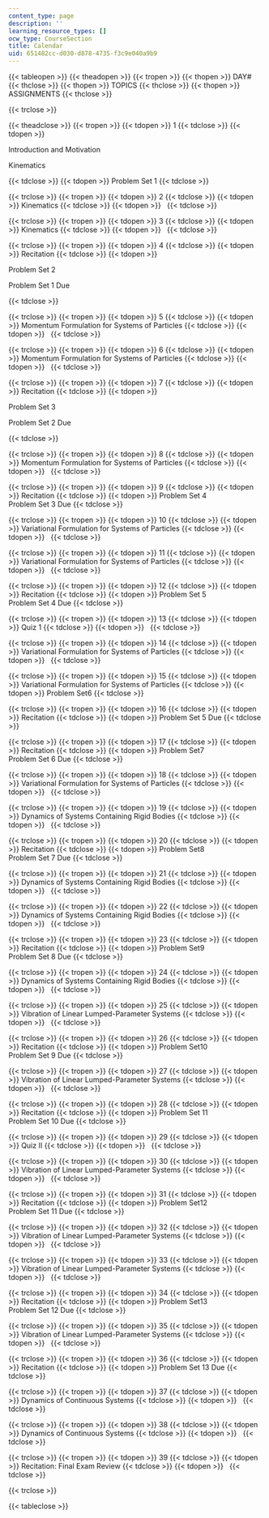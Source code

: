```yaml
---
content_type: page
description: ''
learning_resource_types: []
ocw_type: CourseSection
title: Calendar
uid: 651482cc-d030-d878-4735-f3c9e040a9b9
---
```


{{< tableopen >}}
{{< theadopen >}}
{{< tropen >}}
{{< thopen >}}
DAY#
{{< thclose >}}
{{< thopen >}}
TOPICS
{{< thclose >}}
{{< thopen >}}
ASSIGNMENTS
{{< thclose >}}

{{< trclose >}}

{{< theadclose >}}
{{< tropen >}}
{{< tdopen >}}
1
{{< tdclose >}}
{{< tdopen >}}


Introduction and Motivation

Kinematics


{{< tdclose >}}
{{< tdopen >}}
Problem Set 1
{{< tdclose >}}

{{< trclose >}}
{{< tropen >}}
{{< tdopen >}}
2
{{< tdclose >}}
{{< tdopen >}}
Kinematics
{{< tdclose >}}
{{< tdopen >}}
 
{{< tdclose >}}

{{< trclose >}}
{{< tropen >}}
{{< tdopen >}}
3
{{< tdclose >}}
{{< tdopen >}}
Kinematics
{{< tdclose >}}
{{< tdopen >}}
 
{{< tdclose >}}

{{< trclose >}}
{{< tropen >}}
{{< tdopen >}}
4
{{< tdclose >}}
{{< tdopen >}}
Recitation
{{< tdclose >}}
{{< tdopen >}}


Problem Set 2

Problem Set 1 Due


{{< tdclose >}}

{{< trclose >}}
{{< tropen >}}
{{< tdopen >}}
5
{{< tdclose >}}
{{< tdopen >}}
Momentum Formulation for Systems of Particles
{{< tdclose >}}
{{< tdopen >}}
 
{{< tdclose >}}

{{< trclose >}}
{{< tropen >}}
{{< tdopen >}}
6
{{< tdclose >}}
{{< tdopen >}}
Momentum Formulation for Systems of Particles
{{< tdclose >}}
{{< tdopen >}}
 
{{< tdclose >}}

{{< trclose >}}
{{< tropen >}}
{{< tdopen >}}
7
{{< tdclose >}}
{{< tdopen >}}
Recitation
{{< tdclose >}}
{{< tdopen >}}


Problem Set 3

Problem Set 2 Due


{{< tdclose >}}

{{< trclose >}}
{{< tropen >}}
{{< tdopen >}}
8
{{< tdclose >}}
{{< tdopen >}}
Momentum Formulation for Systems of Particles
{{< tdclose >}}
{{< tdopen >}}
 
{{< tdclose >}}

{{< trclose >}}
{{< tropen >}}
{{< tdopen >}}
9
{{< tdclose >}}
{{< tdopen >}}
Recitation
{{< tdclose >}}
{{< tdopen >}}
Problem Set 4  
Problem Set 3 Due
{{< tdclose >}}

{{< trclose >}}
{{< tropen >}}
{{< tdopen >}}
10
{{< tdclose >}}
{{< tdopen >}}
Variational Formulation for Systems of Particles
{{< tdclose >}}
{{< tdopen >}}
 
{{< tdclose >}}

{{< trclose >}}
{{< tropen >}}
{{< tdopen >}}
11
{{< tdclose >}}
{{< tdopen >}}
Variational Formulation for Systems of Particles
{{< tdclose >}}
{{< tdopen >}}
 
{{< tdclose >}}

{{< trclose >}}
{{< tropen >}}
{{< tdopen >}}
12
{{< tdclose >}}
{{< tdopen >}}
Recitation
{{< tdclose >}}
{{< tdopen >}}
Problem Set 5  
Problem Set 4 Due
{{< tdclose >}}

{{< trclose >}}
{{< tropen >}}
{{< tdopen >}}
13
{{< tdclose >}}
{{< tdopen >}}
Quiz 1
{{< tdclose >}}
{{< tdopen >}}
 
{{< tdclose >}}

{{< trclose >}}
{{< tropen >}}
{{< tdopen >}}
14
{{< tdclose >}}
{{< tdopen >}}
Variational Formulation for Systems of Particles
{{< tdclose >}}
{{< tdopen >}}
 
{{< tdclose >}}

{{< trclose >}}
{{< tropen >}}
{{< tdopen >}}
15
{{< tdclose >}}
{{< tdopen >}}
Variational Formulation for Systems of Particles
{{< tdclose >}}
{{< tdopen >}}
Problem Set6
{{< tdclose >}}

{{< trclose >}}
{{< tropen >}}
{{< tdopen >}}
16
{{< tdclose >}}
{{< tdopen >}}
Recitation
{{< tdclose >}}
{{< tdopen >}}
Problem Set 5 Due
{{< tdclose >}}

{{< trclose >}}
{{< tropen >}}
{{< tdopen >}}
17
{{< tdclose >}}
{{< tdopen >}}
Recitation
{{< tdclose >}}
{{< tdopen >}}
Problem Set7  
Problem Set 6 Due
{{< tdclose >}}

{{< trclose >}}
{{< tropen >}}
{{< tdopen >}}
18
{{< tdclose >}}
{{< tdopen >}}
Variational Formulation for Systems of Particles
{{< tdclose >}}
{{< tdopen >}}
 
{{< tdclose >}}

{{< trclose >}}
{{< tropen >}}
{{< tdopen >}}
19
{{< tdclose >}}
{{< tdopen >}}
Dynamics of Systems Containing Rigid Bodies
{{< tdclose >}}
{{< tdopen >}}
 
{{< tdclose >}}

{{< trclose >}}
{{< tropen >}}
{{< tdopen >}}
20
{{< tdclose >}}
{{< tdopen >}}
Recitation
{{< tdclose >}}
{{< tdopen >}}
Problem Set8  
Problem Set 7 Due
{{< tdclose >}}

{{< trclose >}}
{{< tropen >}}
{{< tdopen >}}
21
{{< tdclose >}}
{{< tdopen >}}
Dynamics of Systems Containing Rigid Bodies
{{< tdclose >}}
{{< tdopen >}}
 
{{< tdclose >}}

{{< trclose >}}
{{< tropen >}}
{{< tdopen >}}
22
{{< tdclose >}}
{{< tdopen >}}
Dynamics of Systems Containing Rigid Bodies
{{< tdclose >}}
{{< tdopen >}}
 
{{< tdclose >}}

{{< trclose >}}
{{< tropen >}}
{{< tdopen >}}
23
{{< tdclose >}}
{{< tdopen >}}
Recitation
{{< tdclose >}}
{{< tdopen >}}
Problem Set9  
Problem Set 8 Due
{{< tdclose >}}

{{< trclose >}}
{{< tropen >}}
{{< tdopen >}}
24
{{< tdclose >}}
{{< tdopen >}}
Dynamics of Systems Containing Rigid Bodies
{{< tdclose >}}
{{< tdopen >}}
 
{{< tdclose >}}

{{< trclose >}}
{{< tropen >}}
{{< tdopen >}}
25
{{< tdclose >}}
{{< tdopen >}}
Vibration of Linear Lumped-Parameter Systems
{{< tdclose >}}
{{< tdopen >}}
 
{{< tdclose >}}

{{< trclose >}}
{{< tropen >}}
{{< tdopen >}}
26
{{< tdclose >}}
{{< tdopen >}}
Recitation
{{< tdclose >}}
{{< tdopen >}}
Problem Set10  
Problem Set 9 Due
{{< tdclose >}}

{{< trclose >}}
{{< tropen >}}
{{< tdopen >}}
27
{{< tdclose >}}
{{< tdopen >}}
Vibration of Linear Lumped-Parameter Systems
{{< tdclose >}}
{{< tdopen >}}
 
{{< tdclose >}}

{{< trclose >}}
{{< tropen >}}
{{< tdopen >}}
28
{{< tdclose >}}
{{< tdopen >}}
Recitation
{{< tdclose >}}
{{< tdopen >}}
Problem Set 11  
Problem Set 10 Due
{{< tdclose >}}

{{< trclose >}}
{{< tropen >}}
{{< tdopen >}}
29
{{< tdclose >}}
{{< tdopen >}}
Quiz II
{{< tdclose >}}
{{< tdopen >}}
 
{{< tdclose >}}

{{< trclose >}}
{{< tropen >}}
{{< tdopen >}}
30
{{< tdclose >}}
{{< tdopen >}}
Vibration of Linear Lumped-Parameter Systems
{{< tdclose >}}
{{< tdopen >}}
 
{{< tdclose >}}

{{< trclose >}}
{{< tropen >}}
{{< tdopen >}}
31
{{< tdclose >}}
{{< tdopen >}}
Recitation
{{< tdclose >}}
{{< tdopen >}}
Problem Set12  
Problem Set 11 Due
{{< tdclose >}}

{{< trclose >}}
{{< tropen >}}
{{< tdopen >}}
32
{{< tdclose >}}
{{< tdopen >}}
Vibration of Linear Lumped-Parameter Systems
{{< tdclose >}}
{{< tdopen >}}
 
{{< tdclose >}}

{{< trclose >}}
{{< tropen >}}
{{< tdopen >}}
33
{{< tdclose >}}
{{< tdopen >}}
Vibration of Linear Lumped-Parameter Systems
{{< tdclose >}}
{{< tdopen >}}
 
{{< tdclose >}}

{{< trclose >}}
{{< tropen >}}
{{< tdopen >}}
34
{{< tdclose >}}
{{< tdopen >}}
Recitation
{{< tdclose >}}
{{< tdopen >}}
Problem Set13  
Problem Set 12 Due
{{< tdclose >}}

{{< trclose >}}
{{< tropen >}}
{{< tdopen >}}
35
{{< tdclose >}}
{{< tdopen >}}
Vibration of Linear Lumped-Parameter Systems
{{< tdclose >}}
{{< tdopen >}}
 
{{< tdclose >}}

{{< trclose >}}
{{< tropen >}}
{{< tdopen >}}
36
{{< tdclose >}}
{{< tdopen >}}
Recitation
{{< tdclose >}}
{{< tdopen >}}
Problem Set 13 Due
{{< tdclose >}}

{{< trclose >}}
{{< tropen >}}
{{< tdopen >}}
37
{{< tdclose >}}
{{< tdopen >}}
Dynamics of Continuous Systems
{{< tdclose >}}
{{< tdopen >}}
 
{{< tdclose >}}

{{< trclose >}}
{{< tropen >}}
{{< tdopen >}}
38
{{< tdclose >}}
{{< tdopen >}}
Dynamics of Continuous Systems
{{< tdclose >}}
{{< tdopen >}}
 
{{< tdclose >}}

{{< trclose >}}
{{< tropen >}}
{{< tdopen >}}
39
{{< tdclose >}}
{{< tdopen >}}
Recitation: Final Exam Review
{{< tdclose >}}
{{< tdopen >}}
 
{{< tdclose >}}

{{< trclose >}}

{{< tableclose >}}